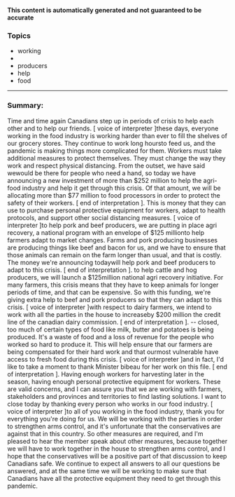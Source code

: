 **This content is automatically generated and not guaranteed to be accurate**

### Topics

- working
- 
- producers
- help
- food

---

### Summary:


Time and time again Canadians step up in periods of crisis to help each other and to help our friends.
[ voice of interpreter ]these days, everyone working in the food industry is working harder than ever to fill the shelves of our grocery stores.
They continue to work long hoursto feed us, and the pandemic is making things more complicated for them.
Workers must take additional measures to protect themselves.
They must change the way they work and respect physical distancing.
From the outset, we have said wewould be there for people who need a hand, so today we have announcing a new investment of more than $252 million to help the agri-food industry and help it get through this crisis.
Of that amount, we will be allocating more than $77 million to food processors in order to protect the safety of their workers.
[ end of interpretation ].
This is money that they can use to purchase personal protective equipment for workers, adapt to health protocols, and support other social distancing measures.
[ voice of interpreter ]to help pork and beef producers, we are putting in place agri recovery, a national program with an envelope of $125 millionto help farmers adapt to market changes.
Farms and pork producing businesses are producing things like beef and bacon for us, and we have to ensure that those animals can remain on the farm longer than usual, and that is costly.
The money we're announcing todaywill help pork and beef producers to adapt to this crisis.
[ end of interpretation ]. to help cattle and hog producers, we will launch a $125million national agri recovery initiative. For many farmers, this crisis means that they have to keep animals for longer periods of time, and that can be expensive.
So with this funding, we're giving extra help to beef and pork producers so that they can adapt to this crisis.
[ voice of interpreter ]with respect to dairy farmers, we intend to work with all the parties in the house to increaseby $200 million the credit line of the canadian dairy commission.
[ end of interpretation ]. -- closed, too much of certain types of food like milk, butter and potatoes is being produced.
It's a waste of food and a loss of revenue for the people who worked so hard to produce it.
This will help ensure that our farmers are being compensated for their hard work and that ourmost vulnerable have access to fresh food during this crisis.
[ voice of interpreter ]and in fact, I'd like to take a moment to thank Minister bibeau for her work on this file.
[ end of interpretation ].
Having enough workers for harvesting later in the season, having enough personal protective equipment for workers.
These are valid concerns, and I can assure you that we are working with farmers, stakeholders and provinces and territories to find lasting solutions.
I want to close today by thanking every person who works in our food industry.
[ voice of interpreter ]to all of you working in the food industry, thank you for everything you're doing for us. We will be working with the parties in order to strengthen arms control, and it's unfortunate that the conservatives are against that in this country.
So other measures are required, and I'm pleased to hear the member speak about other measures, because together we will have to work together in the house to strengthen arms control, and I hope that the conservatives will be a positive part of that discussion to keep Canadians safe.
We continue to expect all answers to all our questions be answered, and at the same time we will be working to make sure that Canadians have all the protective equipment they need to get through this pandemic.